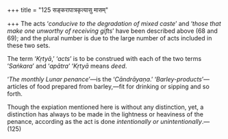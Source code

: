 +++
title = "125 सङ्करापात्रकृत्यासु मासम्"

+++
The acts ‘*conducive to the degradation of mixed caste*’ and ‘*those
that make one unworthy of receiving gifts*’ have been described above
(68 and 69); and the plural number is due to the large number of acts
included in these two sets.

The term ‘*Kṛtyā*,’ ‘*acts*’ is to be construed with each of the two
terms ‘*Saṅkara*’ and ‘*apātra*’ ‘*Kṛtyā* means *deed*.

‘*The monthly Lunar penance*’—is the ‘*Cāndrāyaṇa*.’
‘*Barley-products*’—articles of food prepared from barley,—fit for
drinking or sipping and so forth.

Though the expiation mentioned here is without any distinction, yet, a
distinction has always to be made in the lightness or heaviness of the
penance, according as the act is done *intentionally or
unintentionally*.—(125)


